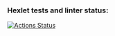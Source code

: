 ### Hexlet tests and linter status:
[![Actions Status](https://github.com/makika-1/spring-boot-project-99/actions/workflows/hexlet-check.yml/badge.svg)](https://github.com/makika-1/spring-boot-project-99/actions)